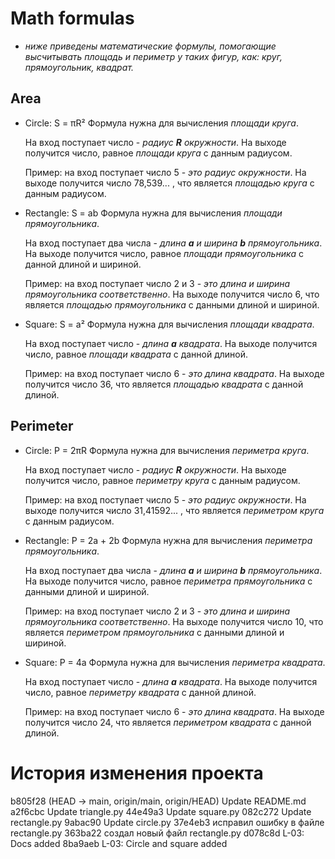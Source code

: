 # Math formulas
- *ниже приведены математические формулы, помогающие высчитывать площадь и периметр у таких фигур, как: круг, прямоугольник, квадрат.*
## Area
- Circle: S = πR²
  Формула нужна для вычисления *площади круга*.

  На вход поступает число - _радиус **R** окружности_. На выходе получится число, равное *площади круга* с данным радиусом.

  Пример: на вход поступает число 5 - _это радиус окружности_. На выходе получится число 78,539... , что является *площадью круга* с данным радиусом.
  
- Rectangle: S = ab
  Формула нужна для вычисления *площади прямоугольника*.

  На вход поступает два числа - _длина **a** и ширина **b** прямоугольника_. На выходе получится число, равное *площади прямоугольника* с данной длиной и шириной.

  Пример: на вход поступает число 2 и 3 - _это длина и ширина прямоугольника соответственно_. На выходе получится число 6, что является *площадью прямоугольника* с данными длиной и шириной.
  
- Square: S = a²
  Формула нужна для вычисления *площади квадрата*.

  На вход поступает число - _длина **a** квадрата_. На выходе получится число, равное *площади квадрата* с данной длиной.

  Пример: на вход поступает число 6 - _это длина квадрата_. На выходе получится число 36, что является *площадью квадрата* с данной длиной.
  
## Perimeter
- Circle: P = 2πR
  Формула нужна для вычисления *периметра круга*.

  На вход поступает число - _радиус **R** окружности_. На выходе получится число, равное *периметру круга* с данным радиусом.

  Пример: на вход поступает число 5 - _это радиус окружности_. На выходе получится число 31,41592... , что является *периметром круга* с данным радиусом.
  
- Rectangle: P = 2a + 2b
  Формула нужна для вычисления *периметра прямоугольника*.

  На вход поступает два числа - _длина **a** и ширина **b** прямоугольника_. На выходе получится число, равное *периметра прямоугольника* с данными длиной и шириной.

  Пример: на вход поступает число 2 и 3 - _это длина и ширина прямоугольника соответственно_. На выходе получится число 10, что является *периметром прямоугольника* с данными длиной и шириной.
  
- Square: P = 4a
  Формула нужна для вычисления *периметра квадрата*.

  На вход поступает число - _длина **a** квадрата_. На выходе получится число, равное *периметру квадрата* с данной длиной.

  Пример: на вход поступает число 6 - _это длина квадрата_. На выходе получится число 24, что является *периметром квадрата* с данной длиной.
  
# История изменения проекта 
b805f28 (HEAD -> main, origin/main, origin/HEAD) Update README.md
a2f6cbc Update triangle.py
44e49a3 Update square.py
082c272 Update rectangle.py
9abac90 Update circle.py
37e4eb3 исправил ошибку в файле rectangle.py
363ba22 создал новый файл rectangle.py
d078c8d L-03: Docs added
8ba9aeb L-03: Circle and square added
